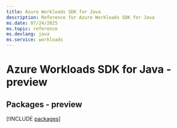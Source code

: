 ```yaml
---
title: Azure Workloads SDK for Java
description: Reference for Azure Workloads SDK for Java
ms.date: 07/24/2025
ms.topic: reference
ms.devlang: java
ms.service: workloads
---
```

# Azure Workloads SDK for Java - preview
## Packages - preview
[!INCLUDE [packages](workloads-index.md)]